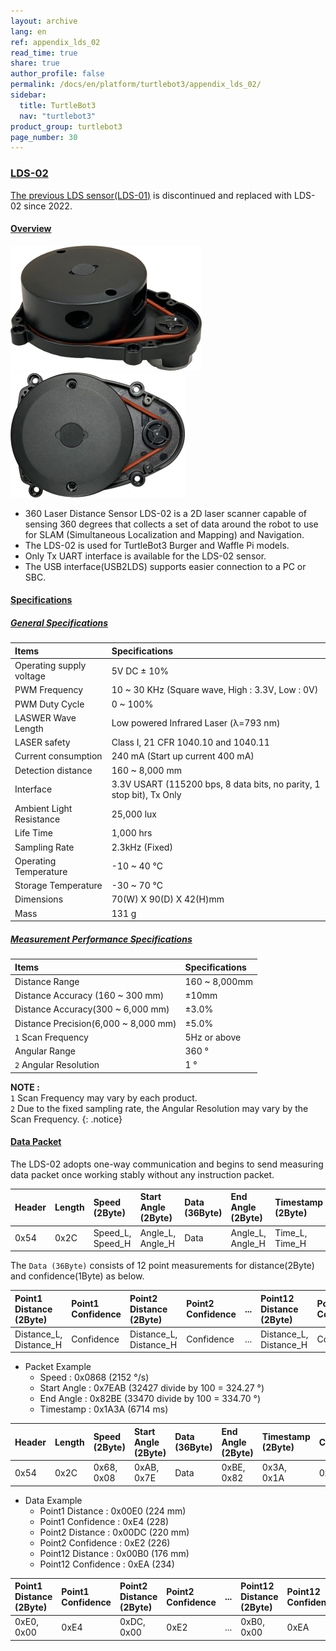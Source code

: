 ```yaml
---
layout: archive
lang: en
ref: appendix_lds_02
read_time: true
share: true
author_profile: false
permalink: /docs/en/platform/turtlebot3/appendix_lds_02/
sidebar:
  title: TurtleBot3
  nav: "turtlebot3"
product_group: turtlebot3
page_number: 30
---
```


<style>body {counter-reset: h1 13 !important;}</style>
<div style="counter-reset: h2 1"></div>
<div style="counter-reset: h3 3"></div>

<!--[dummy Header 1]>
  <h1 id="dummy">More Info</h1>
  <h2 id="dummy">Appendixes: LDS-02</h2>
  <p class=dummy_content>360 Laser Distance Sensor v2</p>
<![end dummy Header 1]-->

### [LDS-02](#lds-02)

[The previous LDS sensor(LDS-01)](/docs/en/platform/turtlebot3/appendix_lds_01/) is discontinued and replaced with LDS-02 since 2022.

#### [Overview](#overview)

![](/assets/images/platform/turtlebot3/more_info/appendix_lds/lds_ld08_small.png)
![](/assets/images/platform/turtlebot3/more_info/appendix_lds/lds_ld08_top_small.png)

- 360 Laser Distance Sensor LDS-02 is a 2D laser scanner capable of sensing 360 degrees that collects a set of data around the robot to use for SLAM (Simultaneous Localization and Mapping) and Navigation.
- The LDS-02 is used for TurtleBot3 Burger and Waffle Pi models.
- Only Tx UART interface is available for the LDS-02 sensor.
- The USB interface(USB2LDS) supports easier connection to a PC or SBC.

#### [Specifications](#specifications)

##### [General Specifications](#general-specifications)

| Items                    | Specifications                                                       |
|:-------------------------|:---------------------------------------------------------------------|
| Operating supply voltage | 5V DC ± 10%                                                          |
| PWM Frequency            | 10 ~ 30 KHz (Square wave, High : 3.3V, Low : 0V)                     |
| PWM Duty Cycle           | 0 ~ 100%                                                             |
| LASWER Wave Length       | Low powered Infrared Laser (λ=793 nm)                                |
| LASER safety             | Class I, 21 CFR 1040.10 and 1040.11                                  |
| Current consumption      | 240 mA (Start up current 400 mA)                                     |
| Detection distance       | 160 ~ 8,000 mm                                                       |
| Interface                | 3.3V USART (115200 bps, 8 data bits, no parity, 1 stop bit), Tx Only |
| Ambient Light Resistance | 25,000 lux                                                           |
| Life Time                | 1,000 hrs                                                            |
| Sampling Rate            | 2.3kHz (Fixed)                                                       |
| Operating Temperature    | -10 ~ 40 &deg;C                                                      |
| Storage Temperature      | -30 ~ 70 &deg;C                                                      |
| Dimensions               | 70(W) X 90(D) X 42(H)mm                                              |
| Mass                     | 131 g                                                                |

##### [Measurement Performance Specifications](#measurement-performance-specifications)

| Items                                | Specifications |
|:-------------------------------------|:---------------|
| Distance Range                       | 160 ~ 8,000mm  |
| Distance Accuracy (160 ~ 300 mm)     | ±10mm          |
| Distance Accuracy(300 ~ 6,000 mm)    | ±3.0%          |
| Distance Precision(6,000 ~ 8,000 mm) | ±5.0%          |
| `1` Scan Frequency                   | 5Hz or above   |
| Angular Range                        | 360 &deg;      |
| `2` Angular Resolution               | 1 &deg;        |


**NOTE :**  
`1` Scan Frequency may vary by each product.  
`2` Due to the fixed sampling rate, the Angular Resolution may vary by the Scan Frequency.
{: .notice}

#### [Data Packet](#data-packet)

The LDS-02 adopts one-way communication and begins to send measuring data packet once working stably without any instruction packet.

| Header | Length | Speed (2Byte)    | Start Angle (2Byte) | Data (36Byte) | End Angle (2Byte) | Timestamp (2Byte) | CRC |
|:-------|:-------|:-----------------|:--------------------|:--------------|:------------------|:------------------|:----|
| 0x54   | 0x2C   | Speed_L, Speed_H | Angle_L, Angle_H    | Data          | Angle_L, Angle_H  | Time_L, Time_H    | CRC |


The `Data (36Byte)` consists of 12 point measurements for distance(2Byte) and confidence(1Byte) as below.

| Point1 Distance (2Byte) | Point1 Confidence | Point2 Distance (2Byte) | Point2 Confidence | ... | Point12 Distance (2Byte) | Point12 Confidence |
|:------------------------|:------------------|:------------------------|:------------------|:----|:-------------------------|:-------------------|
| Distance_L, Distance_H  | Confidence        | Distance_L, Distance_H  | Confidence        | ... | Distance_L, Distance_H   | Confidence         |

- Packet Example
  - Speed : 0x0868 (2152 &deg;/s)
  - Start Angle : 0x7EAB (32427 divide by 100 = 324.27 &deg;)
  - End Angle : 0x82BE (33470 divide by 100 = 334.70 &deg;)
  - Timestamp : 0x1A3A (6714 ms)

| Header | Length | Speed (2Byte) | Start Angle (2Byte) | Data (36Byte) | End Angle (2Byte) | Timestamp (2Byte) | CRC  |
|:-------|:-------|:--------------|:--------------------|:--------------|:------------------|:------------------|:-----|
| 0x54   | 0x2C   | 0x68, 0x08    | 0xAB, 0x7E          | Data          | 0xBE, 0x82        | 0x3A, 0x1A        | 0x50 |

- Data Example
  - Point1 Distance : 0x00E0 (224 mm)
  - Point1 Confidence : 0xE4 (228)
  - Point2 Distance : 0x00DC (220 mm)
  - Point2 Confidence : 0xE2 (226)
  - Point12 Distance : 0x00B0 (176 mm)
  - Point12 Confidence : 0xEA (234)

| Point1 Distance (2Byte) | Point1 Confidence | Point2 Distance (2Byte) | Point2 Confidence | ... | Point12 Distance (2Byte) | Point12 Confidence |
|:------------------------|:------------------|:------------------------|:------------------|:----|:-------------------------|:-------------------|
| 0xE0, 0x00              | 0xE4              | 0xDC, 0x00              | 0xE2              | ... | 0xB0, 0x00               | 0xEA               |
